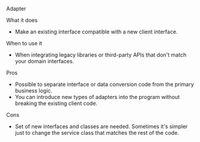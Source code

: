 Adapter

What it does
- Make an existing interface compatible with a new client interface.

When to use it
- When integrating legacy libraries or third-party APIs that don't match your domain interfaces.

Pros
- Possible to separate interface or data conversion code from the primary business logic.
- You can introduce new types of adapters into the program without breaking the existing client code.

Cons
- Set of new interfaces and classes are needed. Sometimes it's simpler just to change the service class that matches the rest of the code.

